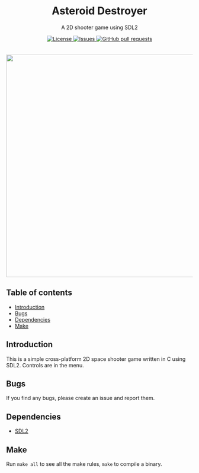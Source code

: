 <p align="center">
	<h1 align="center">Asteroid Destroyer</h2>
	<p align="center">A 2D shooter game using SDL2</p>
</p>
<p align="center">
	<a href="./LICENSE">
		<img alt="License" src="https://img.shields.io/badge/license-GPL-blue?color=7aca00"/>
	</a>
	<a href="https://github.com/LordOfTrident/asteroid-destroyer/issues">
		<img alt="Issues" src="https://img.shields.io/github/issues/LordOfTrident/asteroid-destroyer?color=0088ff"/>
	</a>
	<a href="https://github.com/LordOfTrident/asteroid-destroyer/pulls">
		<img alt="GitHub pull requests" src="https://img.shields.io/github/issues-pr/LordOfTrident/asteroid-destroyer?color=0088ff"/>
	</a>
	<br><br><br>
	<img width="600px" src="res/clip.gif"/>
</p>

## Table of contents
* [Introduction](#introduction)
* [Bugs](#bugs)
* [Dependencies](#dependencies)
* [Make](#make)

## Introduction
This is a simple cross-platform 2D space shooter game written in C using SDL2. Controls are in the
menu.

## Bugs
If you find any bugs, please create an issue and report them.

## Dependencies
- [SDL2](https://www.libsdl.org/)

## Make
Run `make all` to see all the make rules, `make` to compile a binary.
